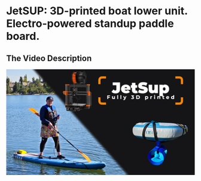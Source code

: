 # JetSUP: 3D-printed boat lower unit. Electro-powered standup paddle board.


## The Video Description
[![Watch the video](/images/jet-sup-youtube.jpg)](https://www.youtube.com/watch?v=fVHgzSinqA4)